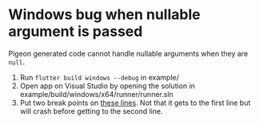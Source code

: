# Windows bug when nullable argument is passed

Pigeon generated code cannot handle nullable arguments when they are `null`.

1. Run `flutter build windows --debug` in example/
2. Open app on Visual Studio by opening the solution in example/build/windows/x64/runner/runner.sln
3. Put two break points on [these lines](https://github.com/russellwheatley/pigeon_bug_windows/blob/master/windows/messages.g.cpp#L110-L111). Not that it gets to the first line but will crash before getting to the second line.